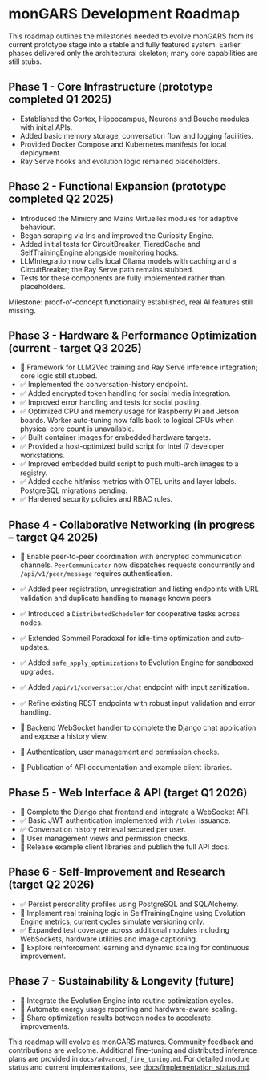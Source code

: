 # monGARS Development Roadmap

This roadmap outlines the milestones needed to evolve monGARS from its current prototype stage into a stable and fully featured system. Earlier phases delivered only the architectural skeleton; many core capabilities are still stubs.
## Phase 1 - Core Infrastructure (prototype completed Q1 2025)
- Established the Cortex, Hippocampus, Neurons and Bouche modules with initial APIs.
- Added basic memory storage, conversation flow and logging facilities.
- Provided Docker Compose and Kubernetes manifests for local deployment.
- Ray Serve hooks and evolution logic remained placeholders.


## Phase 2 - Functional Expansion (prototype completed Q2 2025)
- Introduced the Mimicry and Mains Virtuelles modules for adaptive behaviour.
- Began scraping via Iris and improved the Curiosity Engine.
- Added initial tests for CircuitBreaker, TieredCache and SelfTrainingEngine alongside monitoring hooks.
- LLMIntegration now calls local Ollama models with caching and a CircuitBreaker; the Ray Serve path remains stubbed.
- Tests for these components are fully implemented rather than placeholders.

Milestone: proof-of-concept functionality established, real AI features still missing.

## Phase 3 - Hardware & Performance Optimization (current - target Q3 2025)
- 📝 Framework for LLM2Vec training and Ray Serve inference integration; core logic still stubbed.
- ✅ Implemented the conversation-history endpoint.
- ✅ Added encrypted token handling for social media integration.
- ✅ Improved error handling and tests for social posting.
- ✅ Optimized CPU and memory usage for Raspberry Pi and Jetson boards. Worker auto-tuning now falls back to logical CPUs when physical core count is unavailable.
- ✅ Built container images for embedded hardware targets.
- ✅ Provided a host-optimized build script for Intel i7 developer workstations.
- ✅ Improved embedded build script to push multi-arch images to a registry.
- ✅ Added cache hit/miss metrics with OTEL units and layer labels. PostgreSQL migrations pending.
- ✅ Hardened security policies and RBAC rules.

## Phase 4 - Collaborative Networking (in progress – target Q4 2025)
- 📝 Enable peer-to-peer coordination with encrypted communication channels. `PeerCommunicator` now dispatches requests concurrently and `/api/v1/peer/message` requires authentication.
- ✅ Added peer registration, unregistration and listing endpoints with URL validation and duplicate handling to manage known peers.
- ✅ Introduced a `DistributedScheduler` for cooperative tasks across nodes.
- ✅ Extended Sommeil Paradoxal for idle-time optimization and auto-updates.
- ✅ Added `safe_apply_optimizations` to Evolution Engine for sandboxed upgrades.

- ✅ Added `/api/v1/conversation/chat` endpoint with input sanitization.
- ✅ Refine existing REST endpoints with robust input validation and error handling.
- 🚧 Backend WebSocket handler to complete the Django chat application and expose a history view.
- 🚧 Authentication, user management and permission checks.
- 🚧 Publication of API documentation and example client libraries.

## Phase 5 - Web Interface & API (target Q1 2026)
- 📝 Complete the Django chat frontend and integrate a WebSocket API.
- ✅ Basic JWT authentication implemented with `/token` issuance.
- ✅ Conversation history retrieval secured per user.
- 🚧 User management views and permission checks.
- 🚧 Release example client libraries and publish the full API docs.

## Phase 6 - Self-Improvement and Research (target Q2 2026)
- ✅ Persist personality profiles using PostgreSQL and SQLAlchemy.
- 🚧 Implement real training logic in SelfTrainingEngine using Evolution Engine metrics; current cycles simulate versioning only.
- ✅ Expanded test coverage across additional modules including WebSockets, hardware utilities and image captioning.
- 🚧 Explore reinforcement learning and dynamic scaling for continuous improvement.

## Phase 7 - Sustainability & Longevity (future)
- 🚧 Integrate the Evolution Engine into routine optimization cycles.
- 🚧 Automate energy usage reporting and hardware-aware scaling.
- 🚧 Share optimization results between nodes to accelerate improvements.

This roadmap will evolve as monGARS matures. Community feedback and contributions are welcome.
Additional fine-tuning and distributed inference plans are provided in `docs/advanced_fine_tuning.md`.
For detailed module status and current implementations, see [docs/implementation_status.md](docs/implementation_status.md).
